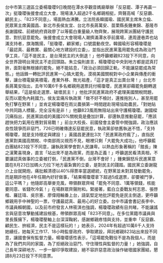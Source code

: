 台中市第三選區立委楊瓊瓔9日晚間在潭水亭觀音媽廟舉辦「反惡罷、潭子再贏一次」挺瓊瓔後援會成立大會，現場湧入超過2千名鄉親相挺，齊聲高喊「反惡霸、顧民主」、「823不同意」，場面熱血沸騰。立法院長韓國瑜、國民黨主席朱立倫、民眾黨主席黃國昌、新北市長侯友宜、台北市長蔣萬安、苗栗縣長鍾東錦、基隆市長謝國樑、前總統府資政廖了以等藍白重量級人物齊聚，展現跨黨派團結守護民意、對抗惡意罷免。後援會成立大會現場人潮擠滿潭水亭前廣場，連周邊巷弄也站滿支持者，旗海飄揚，「挺瓊瓔，顧家鄉」口號震動夜空。韓國瑜形容楊瓊瓔是「最認真、最務實、最關心地方建設的立委」，並指出民進黨濫用罷免成為政治鬥爭工具，「這不是民主，是台灣民主的大倒退！」他呼籲鄉親823投下不同意，向全世界證明台灣民主不走回頭路。朱立倫則直言，楊瓊瓔從中央到地方都是認真打拚，面對毫無根據的罷免，絕不能姑息，「政治必須回歸正軌，不能讓惡罷成為常態。」他話鋒一轉批評民進黨一心搞大罷免，漠視美國關稅對中小企業與傳產的衝擊，讓台積電變美積電，產業外移、敗光祖產，「這才是真正出賣台灣！」台北市長蔣萬安指出，去年10萬6千多名鄉親用選票託付楊瓊瓔，民進黨卻藉罷免翻轉選舉結果，「這是偷走選票、破壞民主！」他批評民進黨政府不處理美國關稅問題，反而以罷免內耗國力。侯友宜痛斥執政黨「做不好不檢討，還推拖別人，甚至用罷免打擊在野黨！」並肯定楊瓊瓔在雨災農損第一時間趕赴現場協助農民，「對她貼中共同路人標籤，完全沒有是非！」他籲823風雨無阻站出來守護楊瓊瓔。謝國樑沉痛指出，民進黨談成的美國20%關稅竟是疊加計算，卻還執意推動惡罷，「應該趕快把力氣用在應對貿易戰！」前台大校長、前國發會主委管中閔強調，政治應該良性競爭而非惡鬥，726已明確傳達反惡罷民意，執政黨卻依舊執迷不悟，「支持楊瓊瓔，就是支持穩定與建設！」黃國昌更連批3次「民進黨政府瘋了」，直指民進黨對美國高關稅、中南部雨災視而不見，眼裡只剩「大罷免大成功」，他呼籲藍白團結823投下不同意，讓執政黨學會對人民謙卑。以熱血形象著稱的「館長」陳之漢驚喜現身，直言「站出來不是為政黨，而是為正義！」呼籲選民看清真相，不要讓認真做事的立委被打倒，「民進黨不倒，台灣不會好！」鍾東錦怒斥民進黨意圖在8月23日加碼火力拉下地方最紮實的立委，是對民主的踐踏。國民黨立委謝龍介上台就開炮，痛批賴清德以40%得票率當選總統，在野黨並未對其發動罷免，而是期許他在4年任期內好好做事，「結果楊瓊瓔拿下超過5成選票，卻要被鬥爭，這公平嗎？」他隨即高舉麥克風，帶領群眾齊喊「罷免不同意、1萬等領錢，核能要同意、省錢吹冷氣！」在場群眾齊聲附和。緊接著，藍白立委戰友柯志恩、張啓楷、羅廷瑋、吳宗憲、廖偉翔輪番上台，語氣堅定地批評罷免是民主倒退，更呼籲鄉親用手中神聖的一票，守護最認真、最用心的好立委。台中市議會書記長李中、市議員賴朝國，以及前市府發言人林筱淇也強調，楊瓊瓔政績有目共睹，不能讓謠言與惡意攻擊動搖建設根基，帶領群眾高喊「823不同意」。在多位黨籍市議員與里長簇擁下，楊瓊瓔壓軸上台深深鞠躬，感謝鄉親疼惜與支持，並重申「反惡霸、顧民生、拚經濟，民主不是這樣玩的！」她表示，2024年有超過10萬6千人支持她續任，她每天工作17、18小時監督政府、爭取建設，拜託鄉親823站出來投不同意，讓國會保有監督力量。楊瓊瓔感性表示，「這場罷免戰役不是為我個人，而是為了我們共同的家園，為了拒絕政治惡鬥、守住理性與監督的力量！」她強調，自己長年深耕地方、一步一腳印爭取建設，絕不容許惡意政治操作破壞國家團結，懇請8月23日投下不同意票。